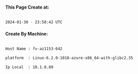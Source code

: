 
   
#### This Page Create at:

```bash

2024-01-30 - 23:58:42 UTC

```

#### Create By Machine:

```bash

Host Name : fv-az1153-642

platform  : Linux-6.2.0-1018-azure-x86_64-with-glibc2.35

Ip Local  : 10.1.0.89

```


